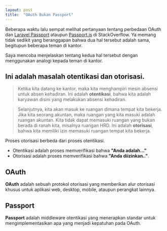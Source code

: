 ```yaml
---
layout: post
title:  "OAuth Bukan Passport"
---
```


Beberapa waktu lalu sempat melihat pertanyaan tentang perbedaan OAuth dan [Laravel Passport](https://laravel.com/docs/6.x/passpor) ataupun [Passport.js](http://www.passportjs.org) di StackOverflow. Ya memang tidak sedikit yang beranggapan bahwa dua hal tersebut adalah sama, begitupun beberapa teman di kantor.

Saya mencoba menjelaskan tentang kedua hal tersebut dengan menggunakan analogi kepada teman di kantor.

## Ini adalah masalah otentikasi dan otorisasi.

> Ketika kita datang ke kantor, maka kita menghampiri mesin absensi untuk absen kehadiran. Ini adalah **otentikasi**, bahwa kita adalah karyawan disini yang melakukan absensi kehadiran.

> Selanjutnya, kita akan masuk ke ruangan dimana tempat kita bekerja. Jika kita seorang akuntan, maka ruangan yang kita masuki adalah ruangan akuntan. Kita tidak dapat memasuki ruangan yang bukan berada di ranah kita, misalnya ruangan HRD. Ini adalah **otorisasi**, bahwa kita memiliki izin memasuki ruangan tempat kita bekerja.

Proses otorisasi berbeda dari proses otentikasi.

- Otentikasi adalah proses memverifikasi bahwa **"Anda adalah..."**
- Otorisasi adalah proses memverifikasi bahwa **"Anda diizinkan.."**.


## OAuth

**OAuth** adalah sebuah protokol otorisasi yang memberikan alur otorisasi khusus untuk aplikasi web, desktop, mobile, ataupun perangkat lainnya.

## Passport

**Passport** adalah middleware otentikasi yang menerapkan standar untuk mengimplementasikan apa yang menjadi kepatuhan pada OAuth.
